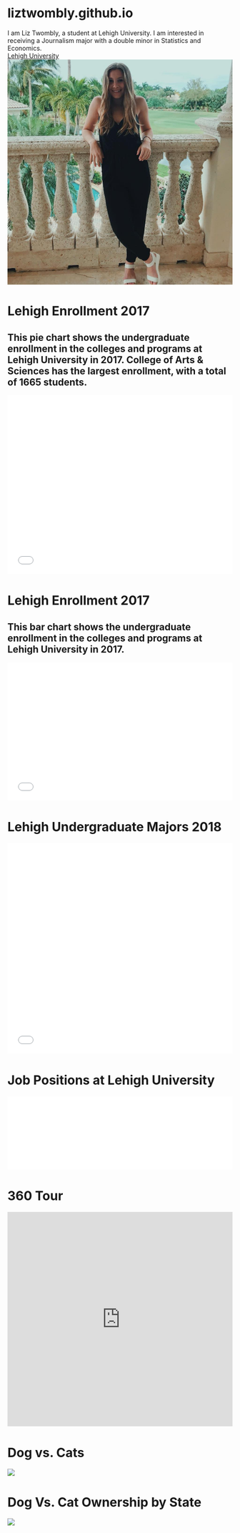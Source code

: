 # liztwombly.github.io

I am Liz Twombly, a student at Lehigh University. I am interested in receiving a Journalism major with a double minor in Statistics and Economics.  
[Lehigh University](https://www1.lehigh.edu)
![Picture](https://github.com/liztwombly/liztwombly.github.io/blob/master/29339950_1221541004615748_1822083289133875200_n.jpg?raw=true)

# Lehigh Enrollment 2017
## This pie chart shows the undergraduate enrollment in the colleges and programs at Lehigh University in 2017. College of Arts & Sciences has the largest enrollment, with a total of 1665 students.

<iframe id="datawrapper-chart-Lv0u1" src="//datawrapper.dwcdn.net/Lv0u1/1/" scrolling="no" frameborder="0" allowtransparency="true" style="width: 0; min-width: 100% !important;" height="400"></iframe><script type="text/javascript">if("undefined"==typeof window.datawrapper)window.datawrapper={};window.datawrapper["Lv0u1"]={},window.datawrapper["Lv0u1"].embedDeltas={"100":654,"200":493,"300":434,"400":417,"500":400,"700":383,"800":383,"900":383,"1000":383},window.datawrapper["Lv0u1"].iframe=document.getElementById("datawrapper-chart-Lv0u1"),window.datawrapper["Lv0u1"].iframe.style.height=window.datawrapper["Lv0u1"].embedDeltas[Math.min(1e3,Math.max(100*Math.floor(window.datawrapper["Lv0u1"].iframe.offsetWidth/100),100))]+"px",window.addEventListener("message",function(a){if("undefined"!=typeof a.data["datawrapper-height"])for(var b in a.data["datawrapper-height"])if("Lv0u1"==b)window.datawrapper["Lv0u1"].iframe.style.height=a.data["datawrapper-height"][b]+"px"});</script>


# Lehigh Enrollment 2017
## This bar chart shows the undergraduate enrollment in the colleges and programs at Lehigh University in 2017.

<iframe id="datawrapper-chart-VTamS" src="//datawrapper.dwcdn.net/VTamS/1/" scrolling="no" frameborder="0" allowtransparency="true" style="width: 0; min-width: 100% !important;" height="309"></iframe><script type="text/javascript">if("undefined"==typeof window.datawrapper)window.datawrapper={};window.datawrapper["VTamS"]={},window.datawrapper["VTamS"].embedDeltas={"100":478,"200":368,"300":326,"400":309,"500":309,"700":292,"800":292,"900":292,"1000":292},window.datawrapper["VTamS"].iframe=document.getElementById("datawrapper-chart-VTamS"),window.datawrapper["VTamS"].iframe.style.height=window.datawrapper["VTamS"].embedDeltas[Math.min(1e3,Math.max(100*Math.floor(window.datawrapper["VTamS"].iframe.offsetWidth/100),100))]+"px",window.addEventListener("message",function(a){if("undefined"!=typeof a.data["datawrapper-height"])for(var b in a.data["datawrapper-height"])if("VTamS"==b)window.datawrapper["VTamS"].iframe.style.height=a.data["datawrapper-height"][b]+"px"});</script>


# Lehigh Undergraduate Majors 2018

<iframe id="datawrapper-chart-OgGuG" src="//datawrapper.dwcdn.net/OgGuG/1/" scrolling="no" frameborder="0" allowtransparency="true" style="width: 0; min-width: 100% !important;" height="472"></iframe><script type="text/javascript">if("undefined"==typeof window.datawrapper)window.datawrapper={};window.datawrapper["OgGuG"]={},window.datawrapper["OgGuG"].embedDeltas={"100":692,"200":573,"300":489,"400":489,"500":472,"700":472,"800":472,"900":455,"1000":455},window.datawrapper["OgGuG"].iframe=document.getElementById("datawrapper-chart-OgGuG"),window.datawrapper["OgGuG"].iframe.style.height=window.datawrapper["OgGuG"].embedDeltas[Math.min(1e3,Math.max(100*Math.floor(window.datawrapper["OgGuG"].iframe.offsetWidth/100),100))]+"px",window.addEventListener("message",function(a){if("undefined"!=typeof a.data["datawrapper-height"])for(var b in a.data["datawrapper-height"])if("OgGuG"==b)window.datawrapper["OgGuG"].iframe.style.height=a.data["datawrapper-height"][b]+"px"});</script> 

# Job Positions at Lehigh University

<iframe id="datawrapper-chart-rTAAL" src="//datawrapper.dwcdn.net/rTAAL/1/" scrolling="no" frameborder="0" allowtransparency="true" style="width: 0; min-width: 100% !important;" height="164"></iframe><script type="text/javascript">if("undefined"==typeof window.datawrapper)window.datawrapper={};window.datawrapper["rTAAL"]={},window.datawrapper["rTAAL"].embedDeltas={"100":324,"200":223,"300":206,"400":181,"500":164,"700":164,"800":164,"900":164,"1000":164},window.datawrapper["rTAAL"].iframe=document.getElementById("datawrapper-chart-rTAAL"),window.datawrapper["rTAAL"].iframe.style.height=window.datawrapper["rTAAL"].embedDeltas[Math.min(1e3,Math.max(100*Math.floor(window.datawrapper["rTAAL"].iframe.offsetWidth/100),100))]+"px",window.addEventListener("message",function(a){if("undefined"!=typeof a.data["datawrapper-height"])for(var b in a.data["datawrapper-height"])if("rTAAL"==b)window.datawrapper["rTAAL"].iframe.style.height=a.data["datawrapper-height"][b]+"px"});</script>


# 360 Tour 

<iframe width="100%" height="480px" src="https://poly.google.com/view/5zQReWivGHO/embed?chrome=min" frameborder="0" style="border:none;" allowvr="yes" allow="vr; xr; accelerometer; magnetometer; gyroscope; autoplay;" allowfullscreen mozallowfullscreen="true" webkitallowfullscreen="true" onmousewheel="" ></iframe>


# Dog vs. Cats 


<div class='tableauPlaceholder' id='viz1542141145860' style='position: relative'><noscript><a href='#'><img alt=' ' src='https:&#47;&#47;public.tableau.com&#47;static&#47;images&#47;Do&#47;Dogsvs_catsinusa&#47;Dashboard1&#47;1_rss.png' style='border: none' /></a></noscript><object class='tableauViz'  style='display:none;'><param name='host_url' value='https%3A%2F%2Fpublic.tableau.com%2F' /> <param name='embed_code_version' value='3' /> <param name='site_root' value='' /><param name='name' value='Dogsvs_catsinusa&#47;Dashboard1' /><param name='tabs' value='no' /><param name='toolbar' value='yes' /><param name='static_image' value='https:&#47;&#47;public.tableau.com&#47;static&#47;images&#47;Do&#47;Dogsvs_catsinusa&#47;Dashboard1&#47;1.png' /> <param name='animate_transition' value='yes' /><param name='display_static_image' value='yes' /><param name='display_spinner' value='yes' /><param name='display_overlay' value='yes' /><param name='display_count' value='yes' /></object></div> <script type='text/javascript'> var divElement = document.getElementById('viz1542141145860'); var vizElement = divElement.getElementsByTagName('object')[0]; vizElement.style.width='100%';vizElement.style.height=(divElement.offsetWidth*0.75)+'px'; var scriptElement = document.createElement('script'); scriptElement.src = 'https://public.tableau.com/javascripts/api/viz_v1.js'; vizElement.parentNode.insertBefore(scriptElement, vizElement); </script>


# Dog Vs. Cat Ownership by State

<div class='tableauPlaceholder' id='viz1542314673145' style='position: relative'><noscript><a href='#'><img alt=' ' src='https:&#47;&#47;public.tableau.com&#47;static&#47;images&#47;Do&#47;Dogsvs_catsinusa&#47;DogVsCatOwnershipbyState&#47;1_rss.png' style='border: none' /></a></noscript><object class='tableauViz'  style='display:none;'><param name='host_url' value='https%3A%2F%2Fpublic.tableau.com%2F' /> <param name='embed_code_version' value='3' /> <param name='site_root' value='' /><param name='name' value='Dogsvs_catsinusa&#47;DogVsCatOwnershipbyState' /><param name='tabs' value='no' /><param name='toolbar' value='yes' /><param name='static_image' value='https:&#47;&#47;public.tableau.com&#47;static&#47;images&#47;Do&#47;Dogsvs_catsinusa&#47;DogVsCatOwnershipbyState&#47;1.png' /> <param name='animate_transition' value='yes' /><param name='display_static_image' value='yes' /><param name='display_spinner' value='yes' /><param name='display_overlay' value='yes' /><param name='display_count' value='yes' /><param name='filter' value='publish=yes' /></object></div> <script type='text/javascript'> var divElement = document.getElementById('viz1542314673145'); var vizElement = divElement.getElementsByTagName('object')[0];   vizElement.style.width='1016px';vizElement.style.height='991px';var scriptElement = document.createElement('script'); scriptElement.src = 'https://public.tableau.com/javascripts/api/viz_v1.js';vizElement.parentNode.insertBefore(scriptElement, vizElement); </script>

